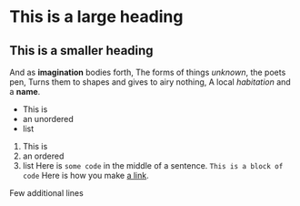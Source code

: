 # This is a large heading
## This is a smaller heading
And as **imagination** bodies forth, The forms of things *unknown*, the 
poets pen, Turns them to shapes and gives to airy nothing, A local 
*habitation* and a **name**. 
- This is 
- an unordered 
- list 
1. This is 
2. an ordered 
3. list 
Here is `some code` in the middle of a sentence. 
``` This is a block of code ``` Here is how you make [a 
link](https://www.wikipedia.org/).

Few additional lines
